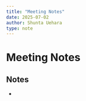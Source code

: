 ```yaml
---
title: "Meeting Notes"
date: 2025-07-02
author: Shunta Uehara
type: note
---
```


# Meeting Notes

## Notes

- 